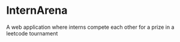 # InternArena
A web application where interns compete each other for a prize in a leetcode tournament
